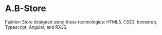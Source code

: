# A.B-Store
Fashion Store designed using these technologies: HTML5, CSS3, bootstrap, Typescript, Angular, and RXJS.
